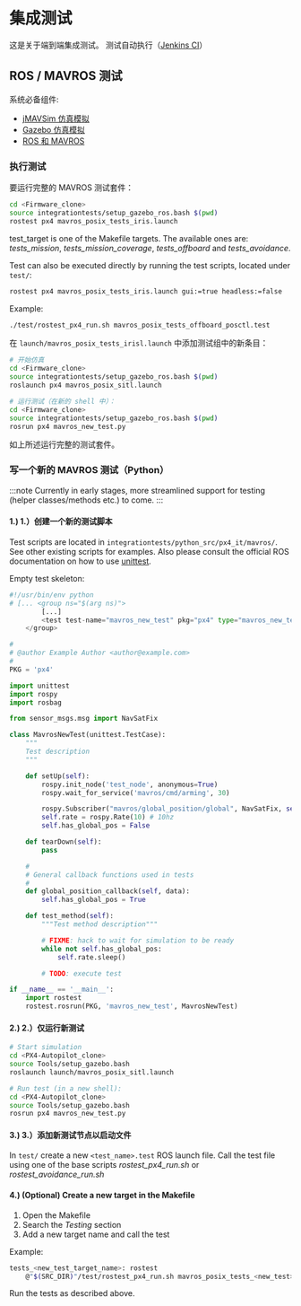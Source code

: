 # 集成测试

这是关于端到端集成测试。 测试自动执行（[Jenkins CI](../test_and_ci/jenkins_ci.md)）

## ROS / MAVROS 测试

系统必备组件:

  * [jMAVSim 仿真模拟](../simulation/jmavsim.md)
  * [Gazebo 仿真模拟](../simulation/gazebo.md)
  * [ROS 和 MAVROS](../simulation/ros_interface.md)

### 执行测试

要运行完整的 MAVROS 测试套件：

```sh
cd <Firmware_clone>
source integrationtests/setup_gazebo_ros.bash $(pwd)
rostest px4 mavros_posix_tests_iris.launch
```
test_target is one of the Makefile targets. The available ones are: *tests_mission*, *tests_mission_coverage*, *tests_offboard* and *tests_avoidance*.

Test can also be executed directly by running the test scripts, located under `test/`:
```sh
rostest px4 mavros_posix_tests_iris.launch gui:=true headless:=false
```

Example:
```sh
./test/rostest_px4_run.sh mavros_posix_tests_offboard_posctl.test
```

在 `launch/mavros_posix_tests_irisl.launch` 中添加测试组中的新条目：

```sh
# 开始仿真
cd <Firmware_clone>
source integrationtests/setup_gazebo_ros.bash $(pwd)
roslaunch px4 mavros_posix_sitl.launch

# 运行测试（在新的 shell 中）：
cd <Firmware_clone>
source integrationtests/setup_gazebo_ros.bash $(pwd)
rosrun px4 mavros_new_test.py
```

如上所述运行完整的测试套件。


### 写一个新的 MAVROS 测试（Python）

:::note
Currently in early stages, more streamlined support for testing (helper classes/methods etc.) to come.
:::

#### 1.) 1.）创建一个新的测试脚本

Test scripts are located in `integrationtests/python_src/px4_it/mavros/`. See other existing scripts for examples. Also please consult the official ROS documentation on how to use [unittest](http://wiki.ros.org/unittest).


Empty test skeleton:

```python
#!/usr/bin/env python
# [... <group ns="$(arg ns)">
        [...]
        <test test-name="mavros_new_test" pkg="px4" type="mavros_new_test.py" />
    </group>

#
# @author Example Author <author@example.com>
#
PKG = 'px4'

import unittest
import rospy
import rosbag

from sensor_msgs.msg import NavSatFix

class MavrosNewTest(unittest.TestCase):
    """
    Test description
    """

    def setUp(self):
        rospy.init_node('test_node', anonymous=True)
        rospy.wait_for_service('mavros/cmd/arming', 30)

        rospy.Subscriber("mavros/global_position/global", NavSatFix, self.global_position_callback)
        self.rate = rospy.Rate(10) # 10hz
        self.has_global_pos = False

    def tearDown(self):
        pass

    #
    # General callback functions used in tests
    #
    def global_position_callback(self, data):
        self.has_global_pos = True

    def test_method(self):
        """Test method description"""

        # FIXME: hack to wait for simulation to be ready
        while not self.has_global_pos:
            self.rate.sleep()

        # TODO: execute test

if __name__ == '__main__':
    import rostest
    rostest.rosrun(PKG, 'mavros_new_test', MavrosNewTest)
```

#### 2.) 2.）仅运行新测试

```sh
# Start simulation
cd <PX4-Autopilot_clone>
source Tools/setup_gazebo.bash
roslaunch launch/mavros_posix_sitl.launch

# Run test (in a new shell):
cd <PX4-Autopilot_clone>
source Tools/setup_gazebo.bash
rosrun px4 mavros_new_test.py
```

#### 3.) 3.）添加新测试节点以启动文件

In `test/` create a new `<test_name>.test` ROS launch file. Call the test file using one of the base scripts *rostest_px4_run.sh* or *rostest_avoidance_run.sh*

#### 4.) (Optional) Create a new target in the Makefile
1. Open the Makefile
2. Search the *Testing* section
3. Add a new target name and call the test

Example:
```sh
tests_<new_test_target_name>: rostest
    @"$(SRC_DIR)"/test/rostest_px4_run.sh mavros_posix_tests_<new_test>.test
```

Run the tests as described above.
